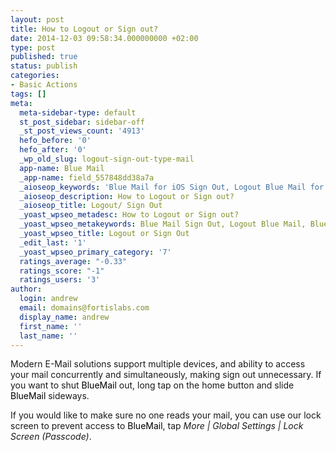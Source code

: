 ```yaml
---
layout: post
title: How to Logout or Sign out?
date: 2014-12-03 09:58:34.000000000 +02:00
type: post
published: true
status: publish
categories:
- Basic Actions
tags: []
meta:
  meta-sidebar-type: default
  st_post_sidebar: sidebar-off
  _st_post_views_count: '4913'
  hefo_before: '0'
  hefo_after: '0'
  _wp_old_slug: logout-sign-out-type-mail
  app-name: Blue Mail
  _app-name: field_557848dd38a7a
  _aioseop_keywords: 'Blue Mail for iOS Sign Out, Logout Blue Mail for iOS, Sign Out, '
  _aioseop_description: How to Logout or Sign out?
  _aioseop_title: Logout/ Sign Out
  _yoast_wpseo_metadesc: How to Logout or Sign out?
  _yoast_wpseo_metakeywords: Blue Mail Sign Out, Logout Blue Mail, Blue Sign Out,
  _yoast_wpseo_title: Logout or Sign Out
  _edit_last: '1'
  _yoast_wpseo_primary_category: '7'
  ratings_average: "-0.33"
  ratings_score: "-1"
  ratings_users: '3'
author:
  login: andrew
  email: domains@fortislabs.com
  display_name: andrew
  first_name: ''
  last_name: ''
---
```

<p class="p1"><span class="s1">Modern E-Mail solutions support multiple devices, and ability to access your mail concurrently and simultaneously, making sign out unnecessary. If you want to shut <span style="color: #000000;">BlueMail</span> out, long tap on the home button and slide <span style="color: #000000;">BlueMail </span>sideways.</span></p>
<p>If you would like to make sure no one reads your mail, you can use our lock screen to prevent access to <span style="color: #000000;">BlueMail</span>, tap <em>More | Global Settings | Lock Screen (Passcode)</em>.</p>
<p class="p1">
